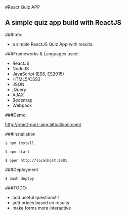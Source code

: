 #React Quiz APP

## A simple quiz app build with ReactJS

###Info:

- a simple ReactJS Quiz App with results.

###Frameworks & Languages used:

- ReactJS
- NodeJS
- JavaScript (ES6, ES2015)
- HTML5/CSS3
- JSON
- jQuery
- AJAX
- Bootstrap
- Webpack

###Demo:

http://react-quiz-app.bitballoon.com/


###Installation

```
$ npm install

$ npm start

$ open http://localhost:3001

```

###Deployment

```
$ bash deploy

```

###TODO:

- add useful questions!!!
- add prices based on results
- make forms more interactive
